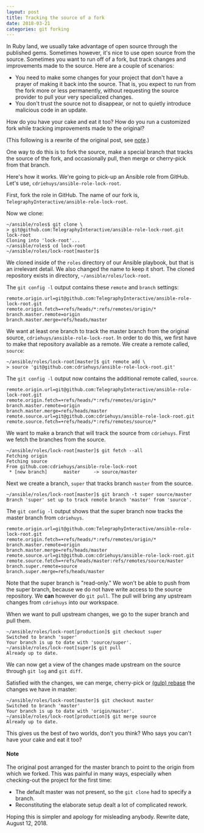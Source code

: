 ```yaml
---
layout: post
title: Tracking the source of a fork
date: 2018-03-21
categories: git forking
---
```


In Ruby land, we usually take advantage of open source through the
published gems. Sometimes however, it's nice to use open source from the source.
Sometimes you want to run off of a fork, but track
changes and improvements made to the source.
Here are a couple of scenarios:

* You need to make some changes for your project that don't have a prayer
of making it back into the source. That is, you expect to run from the
fork more or less permanently, without requesting the source provider to
pull your very specialized changes.
* You don't trust the source not to disappear, or not to quietly introduce
malicious code in an update.

How do you have your cake and eat it too? How do you run a customized
fork while tracking improvements made to the original?

(This following is a rewrite of the original post, see [note](#note).)

One way to do this is to fork the source, make a special branch that
tracks the source of the fork, and occasionally pull, then merge
or cherry-pick from that branch.

Here's how it works. We're going to pick-up an Ansible role from GitHub.
Let's use, `cdriehuys/ansible-role-lock-root`.

First, fork the role in GitHub. The name of our fork is,
`TelegraphyInteractive/ansible-role-lock-root`.

Now we clone:

```
~/ansible/roles$ git clone \
> git@github.com:TelegraphyInteractive/ansible-role-lock-root.git lock-root
Cloning into 'lock-root'...
~/ansible/roles$ cd lock-root
~/ansible/roles/lock-root[master]$
```

We cloned inside of the `roles` directory of our Ansible playbook, but
that is an irrelevant detail. We also changed the name to keep it short.
The cloned repository exists in directory, `~/ansible/roles/lock-root`.

The `git config -l` output contains these `remote` and `branch`
settings:

```
remote.origin.url=git@github.com:TelegraphyInteractive/ansible-role-lock-root.git
remote.origin.fetch=+refs/heads/*:refs/remotes/origin/*
branch.master.remote=origin
branch.master.merge=refs/heads/master
```

We want at least one branch to track the master branch from the original
source, `cdriehuys/ansible-role-lock-root`. In order to do this, we first
have to make that repository available as a remote.
We create a remote called, `source`:

```
~/ansible/roles/lock-root[master]$ git remote add \
> source 'git@github.com:cdriehuys/ansible-role-lock-root.git'
```

The `git config -l` output now contains the additional remote
called, `source`.

```
remote.origin.url=git@github.com:TelegraphyInteractive/ansible-role-lock-root.git
remote.origin.fetch=+refs/heads/*:refs/remotes/origin/*
branch.master.remote=origin
branch.master.merge=refs/heads/master
remote.source.url=git@github.com:cdriehuys/ansible-role-lock-root.git
remote.source.fetch=+refs/heads/*:refs/remotes/source/*
```

We want to make a branch that will track the source from `cdriehuys`.
First we fetch the branches from the source.

```
~/ansible/roles/lock-root[master]$ git fetch --all
Fetching origin
Fetching source
From github.com:cdriehuys/ansible-role-lock-root
 * [new branch]      master     -> source/master
```

Next we create a branch, `super` that tracks branch `master`
from the source.

```
~/ansible/roles/lock-root[master]$ git branch -t super source/master
Branch 'super' set up to track remote branch 'master' from 'source'.
```

The `git config -l` output shows that the super branch now tracks
the master branch from `cdriehuys`.

```
remote.origin.url=git@github.com:TelegraphyInteractive/ansible-role-lock-root.git
remote.origin.fetch=+refs/heads/*:refs/remotes/origin/*
branch.master.remote=origin
branch.master.merge=refs/heads/master
remote.source.url=git@github.com:cdriehuys/ansible-role-lock-root.git
remote.source.fetch=+refs/heads/master:refs/remotes/source/master
branch.super.remote=source
branch.super.merge=refs/heads/master
```

Note that the super branch is "read-only." We won't be able to push
from the super branch, because we do not have write access to the source
repository. We **can** however do `git pull`. The pull will bring any upstream
changes from `cdriehuys` into our workspace.

When we want to pull upstream changes, we go to the super branch
and pull them.

```
~/ansible/roles/lock-root[production]$ git checkout super
Switched to branch 'super'
Your branch is up to date with 'source/super'.
~/ansible/roles/lock-root[super]$ git pull
Already up to date.
```

We can now get a view of the changes made upstream on the source
through `git log` and `git diff`.

Satisfied with the changes, we can merge, cherry-pick or
[(gulp) rebase](/2018/03/rebase-v-merge.html)
the changes we have in master:

```
~/ansible/roles/lock-root[master]$ git checkout master
Switched to branch 'master'
Your branch is up to date with 'origin/master'.
~/ansible/roles/lock-root[production]$ git merge source
Already up to date.
```

This gives us the best of two worlds, don't you think?
Who says you can't have your cake and eat it too?

#### Note
The original post arranged for the master branch to point to the origin
from which we forked. This was painful in many ways, especially when
checking-out the project for the first time:

 - The default master was not present, so the `git clone` had to specify
   a branch.
 - Reconstituting the elaborate setup dealt a lot of complicated rework.

Hoping this is simpler and apology for misleading anybody.
Rewrite date, August 12, 2018.
